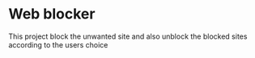 # Web blocker
This project block the unwanted site and also unblock the blocked sites according to the users choice
